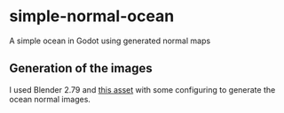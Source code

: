 # simple-normal-ocean
A simple ocean in Godot using generated normal maps

## Generation of the images
I used Blender 2.79 and [this asset](https://www.blendswap.com/blends/view/86092) with some configuring to generate the ocean normal images.
